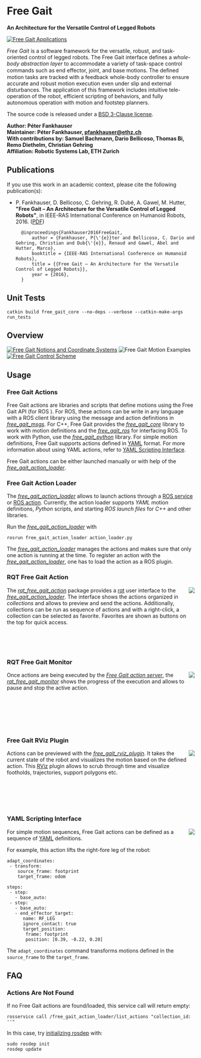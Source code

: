 # Free Gait

**An Architecture for the Versatile Control of Legged Robots**

[![Free Gait Applications](http://i.imgur.com/fsxbJNn.gif)](https://www.youtube.com/watch?v=EI1zBTYpXW0)

*Free Gait* is a software framework for the versatile, robust, and task-oriented control of legged robots. The Free Gait interface defines a *whole-body abstraction layer* to accommodate a variety of task-space control commands such as end effector, joint, and base motions. The deﬁned motion tasks are tracked with a feedback whole-body controller to ensure accurate and robust motion execution even under slip and external disturbances. The application of this framework includes intuitive tele-operation of the robot, efficient scripting of behaviors, and fully autonomous operation with motion and footstep planners.

The source code is released under a [BSD 3-Clause license](LICENSE).

**Author: Péter Fankhauser<br />
Maintainer: Péter Fankhauser, pfankhauser@ethz.ch<br />
With contributions by: Samuel Bachmann, Dario Bellicoso, Thomas Bi, Remo Diethelm, Christian Gehring<br />
Affiliation: Robotic Systems Lab, ETH Zurich**

## Publications

If you use this work in an academic context, please cite the following publication(s):

* P. Fankhauser, D. Bellicoso, C. Gehring, R. Dubé, A. Gawel, M. Hutter,
**"Free Gait – An Architecture for the Versatile Control of Legged Robots"**,
in IEEE-RAS International Conference on Humanoid Robots, 2016. ([PDF](https://www.researchgate.net/publication/312111333))

        @inproceedings{Fankhauser2016FreeGait,
            author = {Fankhauser, P{\'{e}}ter and Bellicoso, C. Dario and Gehring, Christian and Dub{\'{e}}, Renaud and Gawel, Abel and Hutter, Marco},
            booktitle = {IEEE-RAS International Conference on Humanoid Robots},
            title = {{Free Gait – An Architecture for the Versatile Control of Legged Robots}},
            year = {2016},
        }

## Unit Tests

	catkin build free_gait_core --no-deps --verbose --catkin-make-args run_tests

## Overview

[![Free Gait Notions and Coordinate Systems](free_gait_core/doc/notions_and_coordinate_systems.jpg)](free_gait_core/doc/notions_and_coordinate_systems.pdf)
![Free Gait Motion Examples](free_gait_core/doc/motion_examples.jpg)
[![Free Gait Control Scheme](free_gait_core/doc/control_scheme.png)](free_gait_core/doc/control_scheme.pdf)

## Usage

### Free Gait Actions

Free Gait actions are libraries and scripts that define motions using the Free Gait API (for ROS ). For ROS, these actions can be write in any language with a ROS client library using the message and action definitions in *[free_gait_msgs]*. For C++, Free Gait provides the *[free_gait_core]* library to work with motion definitions and the *[free_gait_ros]* for interfacing ROS. To work with Python, use the *[free_gait_python]* library. For simple motion definitions, Free Gait supports actions defined in [YAML] format. For more information about using YAML actions, refer to [YAML Scripting Interface](#yaml-scripting-interface).

Free Gait actions can be either launched manually or with help of the *[free_gait_action_loader]*.

### Free Gait Action Loader

The *[free_gait_action_loader]* allows to launch actions through a [ROS service](free_gait_msgs/srv/SendAction.srv) or [ROS action](free_gait_msgs/action/ExecuteAction.action). Currently, the action loader supports *YAML* motion definitions, *Python* scripts, and starting *ROS launch files* for *C++* and other libraries.

Run the *[free_gait_action_loader]* with
	
	rosrun free_gait_action_loader action_loader.py

The *[free_gait_action_loader]* manages the actions and makes sure that only one action is running at the time. To register an action with the *[free_gait_action_loader]*, one has to load the action as a ROS plugin.

### RQT Free Gait Action

<a href="https://www.youtube.com/watch?v=PNJZvCCOmD8"><img align="right" src="http://i.imgur.com/sy91C8f.gif"></a>

The *[rqt_free_gait_action]* package provides a [rqt](http://wiki.ros.org/rqt) user interface to the  *[free_gait_action_loader]*. The interface shows the actions organized in *collections* and allows to preview and send the actions. Additionally, collections can be run as sequence of actions and with a right-click, a collection can be selected as favorite. Favorites are shown as buttons on the top for quick access.

<br/>
<br/>
<br/>

### RQT Free Gait Monitor

<a href="https://www.youtube.com/watch?v=PNJZvCCOmD8"><img align="right" src="http://i.imgur.com/vIW2fjj.gif"></a>

Once actions are being executed by the *[Free Gait action server](free_gait_ros/include/free_gait_ros/FreeGaitActionServer.hpp)*, the *[rqt_free_gait_monitor]* shows the progress of the execution and allows to pause and stop the active action.

<br/>
<br/>
<br/>
<br/>
<br/>

### Free Gait RViz Plugin

<a href="https://www.youtube.com/watch?v=PNJZvCCOmD8"><img align="right" src="http://i.imgur.com/GUqRKD4.gif"></a>

Actions can be previewed with the *[free_gait_rviz_plugin]*. It takes the current state of the robot and visualizes the motion based on the defined action. This [RViz] plugin allows to scrub through time and visualize footholds, trajectories, support polygons etc.

<br/>
<br/>
<br/>
<br/>

### YAML Scripting Interface

<a href="https://www.youtube.com/watch?v=PNJZvCCOmD8"><img align="right" src="http://i.imgur.com/N9L6ogg.gif"></a>

For simple motion sequences, Free Gait actions can be defined as  a sequence of [YAML] definitions.

For example, this action lifts the right-fore leg of the robot:

    adapt_coordinates:
     - transform:
        source_frame: footprint
        target_frame: odom

    steps:
     - step:
       - base_auto:
     - step:
       - base_auto:
       - end_effector_target:
          name: RF_LEG
          ignore_contact: true
          target_position:
           frame: footprint
           position: [0.39, -0.22, 0.20]

The `adapt_coordinates` command transforms motions defined in the `source_frame` to the `target_frame`.

## FAQ

### Actions Are Not Found

If no Free Gait actions are found/loaded, this service call will return empty:

	rosservice call /free_gait_action_loader/list_actions "collection_id: ''"

In this case, try [initializing rosdep](http://wiki.ros.org/rosdep#Initializing_rosdep) with:

	sudo rosdep init
	rosdep update


[ROS]: http://www.ros.org
[RViz]: http://wiki.ros.org/rviz
[YAML]: http://yaml.org
[free_gait_core]: free_gait_core
[free_gait_ros]: free_gait_ros
[free_gait_python]: free_gait_python
[free_gait_msgs]: free_gait_msgs
[free_gait_action_loader]: free_gait_action_loader
[rqt_free_gait_action]: rqt_free_gait_action
[rqt_free_gait_monitor]: rqt_free_gait_monitor
[free_gait_rviz_plugin]: free_gait_rviz_plugin
